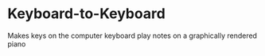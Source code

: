 # Keyboard-to-Keyboard
Makes keys on the computer keyboard play notes on a graphically rendered piano
